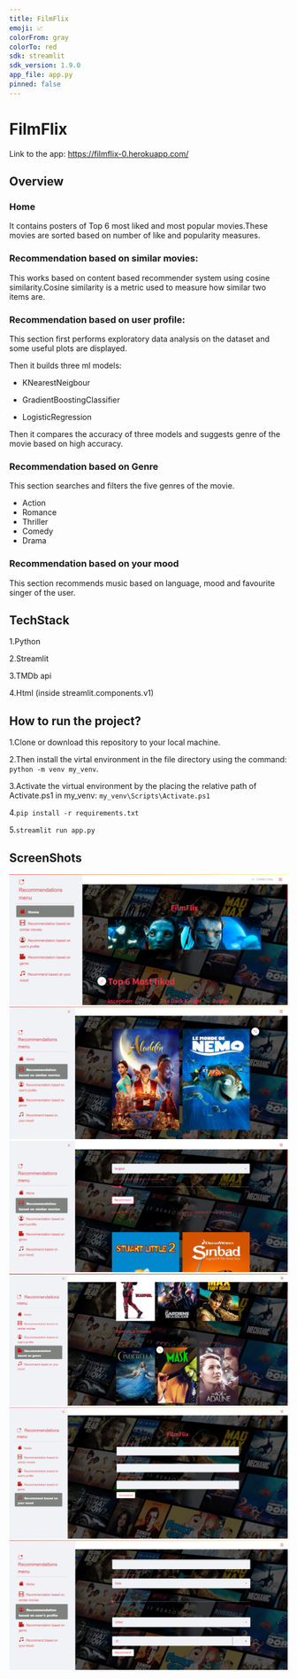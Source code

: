 ```yaml
---
title: FilmFlix
emoji: 📈
colorFrom: gray
colorTo: red
sdk: streamlit
sdk_version: 1.9.0
app_file: app.py
pinned: false
---
```


# FilmFlix

Link to the app: https://filmflix-0.herokuapp.com/

## Overview 
   ### Home
   It contains posters of Top 6 most liked and most popular movies.These movies are sorted based on number of like and popularity measures.
       
   ### Recommendation based on similar movies:
   This works based on content based recommender system using cosine similarity.Cosine similarity is a metric used to measure how similar two items are.
       
   ### Recommendation based on user profile:
   This section first performs exploratory data analysis on the dataset and some useful plots are displayed. 
   
   Then it builds three ml models:
   
   *  KNearestNeigbour
   
   *  GradientBoostingClassifier
   
   *  LogisticRegression
   
   Then it compares the accuracy of three models and suggests genre of the movie based on high accuracy.
             
   ### Recommendation based on Genre
   This section searches and filters the five genres of the movie.
   *  Action
   *  Romance
   *  Thriller
   *  Comedy
   *  Drama
            
 ### Recommendation based on your mood
 This section recommends music based on language, mood and favourite singer of the user.
       
 ## TechStack
 
 1.Python
 
 2.Streamlit
 
 3.TMDb api
 
 4.Html (inside streamlit.components.v1)
          
## How to run the project?

1.Clone or download this repository to your local machine.

2.Then install the virtal environment in the file directory using the command:
  `python -m venv my_venv`.

3.Activate the virtual environment by the placing the relative path of Activate.ps1 in my_venv:
  `my_venv\Scripts\Activate.ps1`

4.`pip install -r requirements.txt`

5.`streamlit run app.py`

## ScreenShots
![Home](https://github.com/SAPARNA-K/FilmFlix/blob/master/screenshots/Home.png)
![](https://github.com/SAPARNA-K/FilmFlix/blob/master/screenshots/Recommendation%20based%20on%20similar%20movies%202.png)
![](https://github.com/SAPARNA-K/FilmFlix/blob/master/screenshots/Recommendation%20based%20on%20similar%20movies.png)
![](https://github.com/SAPARNA-K/FilmFlix/blob/master/screenshots/rcmd_genre.png)
![](https://github.com/SAPARNA-K/FilmFlix/blob/master/screenshots/rcmd_song.png)
![](https://github.com/SAPARNA-K/FilmFlix/blob/master/screenshots/rcmd_user_prof.png)
              
              
              
       
       
   
   
